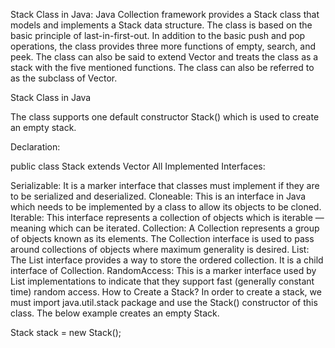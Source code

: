 Stack Class in Java:
Java Collection framework provides a Stack class that models and implements a Stack data structure. The class is based on the basic principle of last-in-first-out. In addition to the basic push and pop operations, the class provides three more functions of empty, search, and peek. The class can also be said to extend Vector and treats the class as a stack with the five mentioned functions. The class can also be referred to as the subclass of Vector.

Stack Class in Java

The class supports one default constructor Stack() which is used to create an empty stack. 

Declaration:

public class Stack<E> extends Vector<E>
All Implemented Interfaces:

Serializable: It is a marker interface that classes must implement if they are to be serialized and deserialized.
Cloneable: This is an interface in Java which needs to be implemented by a class to allow its objects to be cloned.
Iterable<E>: This interface represents a collection of objects which is iterable — meaning which can be iterated.
Collection<E>: A Collection represents a group of objects known as its elements. The Collection interface is used to pass around collections of objects where maximum generality is desired.
List<E>: The List interface provides a way to store the ordered collection. It is a child interface of Collection.
RandomAccess: This is a marker interface used by List implementations to indicate that they support fast (generally constant time) random access.
How to Create a Stack?
In order to create a stack, we must import java.util.stack package and use the Stack() constructor of this class. The below example creates an empty Stack.

Stack<E> stack = new Stack<E>();
